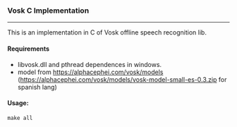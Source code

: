 ### Vosk C Implementation
-------------
This is an implementation in C of Vosk offline speech recognition lib.
#### Requirements
- libvosk.dll and pthread dependences in windows.
- model from https://alphacephei.com/vosk/models (https://alphacephei.com/vosk/models/vosk-model-small-es-0.3.zip for spanish lang)
#### Usage:
`make all`
